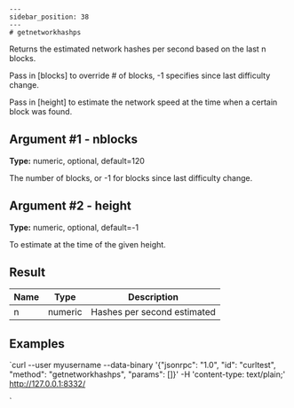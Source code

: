 
    ---
    sidebar_position: 38
    ---
    # getnetworkhashps

Returns the estimated network hashes per second based on the last n blocks.

Pass in \[blocks\] to override # of blocks, -1 specifies since last difficulty change.

Pass in \[height\] to estimate the network speed at the time when a certain block was found.

## Argument #1 - nblocks

**Type:** numeric, optional, default=120

The number of blocks, or -1 for blocks since last difficulty change.

## Argument #2 - height

**Type:** numeric, optional, default=-1

To estimate at the time of the given height.

## Result

| Name | Type    | Description                 |
| ---- | ------- | --------------------------- |
| n    | numeric | Hashes per second estimated |

## Examples

`curl --user myusername --data-binary '{"jsonrpc": "1.0", "id": "curltest", "method": "getnetworkhashps", "params": []}' -H 'content-type: text/plain;' http://127.0.0.1:8332/

`